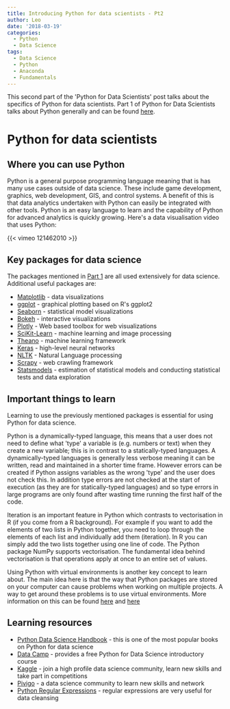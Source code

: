 ```yaml
---
title: Introducing Python for data scientists - Pt2
author: Leo
date: '2018-03-19'
categories:
  - Python
  - Data Science
tags:
  - Data Science
  - Python
  - Anaconda
  - Fundamentals 
---
```



This second part of the 'Python for Data Scientists' post talks about
the specifics of Python for data scientists. Part 1 of Python for Data
Scientists talks about Python generally and can be found
[here](https://itsalocke.com/blog/introducing-python-for-data-scientists---pt1/).

Python for data scientists
==========================

Where you can use Python
------------------------

Python is a general purpose programming language meaning that is has
many use cases outside of data science. These include game development, graphics,
web development, GIS, and control systems. A benefit of
this is that data analytics undertaken with Python can easily be
integrated with other tools. Python is an easy language to learn and the
capability of Python for advanced analytics is quickly growing. Here's a
data visualisation video that uses Python:

{{< vimeo 121462010 >}}

Key packages for data science
-----------------------------

The packages mentioned in [Part 1](https://itsalocke.com/blog/introducing-python-for-data-scientists---pt1/) are all used
extensively for data science. Additional useful packages are:

-   [Matplotlib](https://matplotlib.org/) - data visualizations
-   [ggplot](http://ggplot.yhathq.com/) - graphical plotting based on
    R's ggplot2
-   [Seaborn](https://seaborn.pydata.org/) - statistical model
    visualizations
-   [Bokeh](https://bokeh.pydata.org/en/latest/) - interactive
    visualizations
-   [Plotly](https://plot.ly/python/) - Web based toolbox for web
    visualizations
-   [SciKit-Learn](http://scikit-learn.org) - machine learning and image
    processing
-   [Theano](http://deeplearning.net/software/theano/) - machine
    learning framework
-   [Keras](https://keras.io/) - high-level neural networks
-   [NLTK](https://www.nltk.org/) - Natural Language processing
-   [Scrapy](https://scrapy.org/) - web crawling framework
-   [Statsmodels](https://www.statsmodels.org/stable/index.html) -
    estimation of statistical models and conducting statistical tests
    and data exploration

Important things to learn
-------------------------

Learning to use the previously mentioned packages is essential for using
Python for data science.

Python is a dynamically-typed language, this means that a user does not need to define what 'type' a variable is (e.g. numbers or text) when they create a new variable; this is in contrast to a statically-typed languages. A dynamically-typed languages is generally less verbose meaning it can be written, read and maintained in a shorter time frame. However errors can be created if Python assigns variables as the wrong 'type' and the user does not check this. In addition  type errors are not checked at the start of execution (as they are for statically-typed languages) and so type errors in large programs are only found after wasting time running the first half of the code. 

Iteration is an important feature in Python which contrasts to
vectorisation in R (if you come from a R background). For example if you want to add the elements of two lists in Python together, you need to loop through the elements of each list and individually add them (iteration). In R you can simply add the two lists together using one line of code. The Python package NumPy supports vectorisation.  The fundamental idea behind vectorisation is that operations apply at once to an entire set of values. 

Using Python with virtual environments is another key concept to learn
about. The main idea here is that the way that Python packages are
stored on your computer can cause problems when working on multiple
projects. A way to get around these problems is to use virtual
environments. More information on this can be found
[here](https://docs.python.org/3/tutorial/venv.html) and
[here](https://realpython.com/blog/python/python-virtual-environments-a-primer/)

Learning resources
------------------

-   [Python Data Science
    Handbook](https://notebooks.azure.com/jakevdp/libraries/PythonDataScienceHandbook) -
    this is one of the most popular books on Python for data science  
-   [Data
    Camp](https://www.datacamp.com/courses/intro-to-python-for-data-science) -
    provides a free Python for Data Science introductory course
-   [Kaggle](https://www.kaggle.com/) - join a high profile data science
    community, learn new skills and take part in competitions
-   [Pivigo](https://www.pivigo.com/data_scientists.html) - a data
    science community to learn new skills and network
-   [Python Regular
    Expressions](https://developers.google.com/edu/python/regular-expressions) -
    regular expressions are very useful for data cleansing
